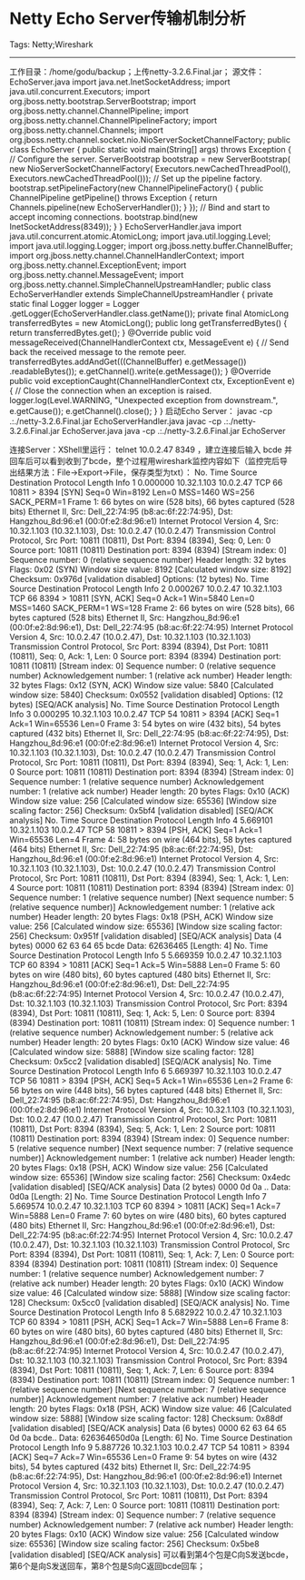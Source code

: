 # Netty Echo Server传输机制分析
Tags: Netty;Wireshark

------

工作目录：/home/godu/backup；上传netty-3.2.6.Final.jar； 
源文件： 
EchoServer.java import java.net.InetSocketAddress; 
import java.util.concurrent.Executors; 
import org.jboss.netty.bootstrap.ServerBootstrap; 
import org.jboss.netty.channel.ChannelPipeline; 
import org.jboss.netty.channel.ChannelPipelineFactory; 
import org.jboss.netty.channel.Channels; 
import org.jboss.netty.channel.socket.nio.NioServerSocketChannelFactory; 
public class EchoServer { 
  public static void main(String[] args) throws Exception { 
   // Configure the server. 
   ServerBootstrap bootstrap = new ServerBootstrap( 
     new NioServerSocketChannelFactory( 
        Executors.newCachedThreadPool(), 
        Executors.newCachedThreadPool())); 
   // Set up the pipeline factory. 
   bootstrap.setPipelineFactory(new ChannelPipelineFactory() { 
    public ChannelPipeline getPipeline() throws Exception { 
     return Channels.pipeline(new EchoServerHandler()); 
    } 
   }); 
   // Bind and start to accept incoming connections. 
   bootstrap.bind(new InetSocketAddress(8349)); 
  } 
} 
EchoServerHandler.java import java.util.concurrent.atomic.AtomicLong; 
import java.util.logging.Level; 
import java.util.logging.Logger; 
import org.jboss.netty.buffer.ChannelBuffer; 
import org.jboss.netty.channel.ChannelHandlerContext; 
import org.jboss.netty.channel.ExceptionEvent; 
import org.jboss.netty.channel.MessageEvent; 
import org.jboss.netty.channel.SimpleChannelUpstreamHandler; 
public class EchoServerHandler extends SimpleChannelUpstreamHandler { 
  private static final Logger logger = Logger 
    .getLogger(EchoServerHandler.class.getName()); 
  private final AtomicLong transferredBytes = new AtomicLong(); 
  public long getTransferredBytes() { 
   return transferredBytes.get(); 
  } 
  @Override 
  public void messageReceived(ChannelHandlerContext ctx, MessageEvent e) { 
   // Send back the received message to the remote peer. 
   transferredBytes.addAndGet(((ChannelBuffer) e.getMessage()) 
     .readableBytes()); 
   e.getChannel().write(e.getMessage()); 
  } 
  @Override 
  public void exceptionCaught(ChannelHandlerContext ctx, ExceptionEvent e) { 
   // Close the connection when an exception is raised. 
   logger.log(Level.WARNING, "Unexpected exception from downstream.", 
     e.getCause()); 
   e.getChannel().close(); 
  } 
} 
启动Echo Server： 
javac -cp .:./netty-3.2.6.Final.jar EchoServerHandler.java 
javac -cp .:./netty-3.2.6.Final.jar EchoServer.java 
java -cp .:./netty-3.2.6.Final.jar EchoServer 

连接Server：XShell里运行： telnet 10.0.2.47 8349 ，建立连接后输入 bcde 并回车后可以看到收到了bcde，整个过程用wireshark监控内容如下（监控完后导出结果方法：File->Export->File，保存类型为txt）： No.  Time  Source    Destination   Protocol Length Info 
  1 0.000000 10.32.1.103   10.0.2.47    TCP  66  10811 > 8394 [SYN] Seq=0 Win=8192 Len=0 MSS=1460 WS=256 SACK_PERM=1 
Frame 1: 66 bytes on wire (528 bits), 66 bytes captured (528 bits) 
Ethernet II, Src: Dell_22:74:95 (b8:ac:6f:22:74:95), Dst: Hangzhou_8d:96:e1 (00:0f:e2:8d:96:e1) 
Internet Protocol Version 4, Src: 10.32.1.103 (10.32.1.103), Dst: 10.0.2.47 (10.0.2.47) 
Transmission Control Protocol, Src Port: 10811 (10811), Dst Port: 8394 (8394), Seq: 0, Len: 0 
 Source port: 10811 (10811) 
 Destination port: 8394 (8394) 
 [Stream index: 0] 
 Sequence number: 0 (relative sequence number) 
 Header length: 32 bytes 
 Flags: 0x02 (SYN) 
 Window size value: 8192 
 [Calculated window size: 8192] 
 Checksum: 0x976d [validation disabled] 
 Options: (12 bytes) 
No.  Time  Source    Destination   Protocol Length Info 
  2 0.000267 10.0.2.47    10.32.1.103   TCP  66  8394 > 10811 [SYN, ACK] Seq=0 Ack=1 Win=5840 Len=0 MSS=1460 SACK_PERM=1 WS=128 
Frame 2: 66 bytes on wire (528 bits), 66 bytes captured (528 bits) 
Ethernet II, Src: Hangzhou_8d:96:e1 (00:0f:e2:8d:96:e1), Dst: Dell_22:74:95 (b8:ac:6f:22:74:95) 
Internet Protocol Version 4, Src: 10.0.2.47 (10.0.2.47), Dst: 10.32.1.103 (10.32.1.103) 
Transmission Control Protocol, Src Port: 8394 (8394), Dst Port: 10811 (10811), Seq: 0, Ack: 1, Len: 0 
 Source port: 8394 (8394) 
 Destination port: 10811 (10811) 
 [Stream index: 0] 
 Sequence number: 0 (relative sequence number) 
 Acknowledgement number: 1 (relative ack number) 
 Header length: 32 bytes 
 Flags: 0x12 (SYN, ACK) 
 Window size value: 5840 
 [Calculated window size: 5840] 
 Checksum: 0x0552 [validation disabled] 
 Options: (12 bytes) 
 [SEQ/ACK analysis] 
No.  Time  Source    Destination   Protocol Length Info 
  3 0.000295 10.32.1.103   10.0.2.47    TCP  54  10811 > 8394 [ACK] Seq=1 Ack=1 Win=65536 Len=0 
Frame 3: 54 bytes on wire (432 bits), 54 bytes captured (432 bits) 
Ethernet II, Src: Dell_22:74:95 (b8:ac:6f:22:74:95), Dst: Hangzhou_8d:96:e1 (00:0f:e2:8d:96:e1) 
Internet Protocol Version 4, Src: 10.32.1.103 (10.32.1.103), Dst: 10.0.2.47 (10.0.2.47) 
Transmission Control Protocol, Src Port: 10811 (10811), Dst Port: 8394 (8394), Seq: 1, Ack: 1, Len: 0 
 Source port: 10811 (10811) 
 Destination port: 8394 (8394) 
 [Stream index: 0] 
 Sequence number: 1 (relative sequence number) 
 Acknowledgement number: 1 (relative ack number) 
 Header length: 20 bytes 
 Flags: 0x10 (ACK) 
 Window size value: 256 
 [Calculated window size: 65536] 
 [Window size scaling factor: 256] 
 Checksum: 0x5bf4 [validation disabled] 
 [SEQ/ACK analysis] 
No.  Time  Source    Destination   Protocol Length Info 
  4 5.669101 10.32.1.103   10.0.2.47    TCP  58  10811 > 8394 [PSH, ACK] Seq=1 Ack=1 Win=65536 Len=4 
Frame 4: 58 bytes on wire (464 bits), 58 bytes captured (464 bits) 
Ethernet II, Src: Dell_22:74:95 (b8:ac:6f:22:74:95), Dst: Hangzhou_8d:96:e1 (00:0f:e2:8d:96:e1) 
Internet Protocol Version 4, Src: 10.32.1.103 (10.32.1.103), Dst: 10.0.2.47 (10.0.2.47) 
Transmission Control Protocol, Src Port: 10811 (10811), Dst Port: 8394 (8394), Seq: 1, Ack: 1, Len: 4 
 Source port: 10811 (10811) 
 Destination port: 8394 (8394) 
 [Stream index: 0] 
 Sequence number: 1 (relative sequence number) 
 [Next sequence number: 5 (relative sequence number)] 
 Acknowledgement number: 1 (relative ack number) 
 Header length: 20 bytes 
 Flags: 0x18 (PSH, ACK) 
 Window size value: 256 
 [Calculated window size: 65536] 
 [Window size scaling factor: 256] 
 Checksum: 0x951f [validation disabled] 
 [SEQ/ACK analysis] 
Data (4 bytes) 
0000 62 63 64 65           bcde 
 Data: 62636465 
 [Length: 4] 
No.  Time  Source    Destination   Protocol Length Info 
  5 5.669359 10.0.2.47    10.32.1.103   TCP  60  8394 > 10811 [ACK] Seq=1 Ack=5 Win=5888 Len=0 
Frame 5: 60 bytes on wire (480 bits), 60 bytes captured (480 bits) 
Ethernet II, Src: Hangzhou_8d:96:e1 (00:0f:e2:8d:96:e1), Dst: Dell_22:74:95 (b8:ac:6f:22:74:95) 
Internet Protocol Version 4, Src: 10.0.2.47 (10.0.2.47), Dst: 10.32.1.103 (10.32.1.103) 
Transmission Control Protocol, Src Port: 8394 (8394), Dst Port: 10811 (10811), Seq: 1, Ack: 5, Len: 0 
 Source port: 8394 (8394) 
 Destination port: 10811 (10811) 
 [Stream index: 0] 
 Sequence number: 1 (relative sequence number) 
 Acknowledgement number: 5 (relative ack number) 
 Header length: 20 bytes 
 Flags: 0x10 (ACK) 
 Window size value: 46 
 [Calculated window size: 5888] 
 [Window size scaling factor: 128] 
 Checksum: 0x5cc2 [validation disabled] 
 [SEQ/ACK analysis] 
No.  Time  Source    Destination   Protocol Length Info 
  6 5.669397 10.32.1.103   10.0.2.47    TCP  56  10811 > 8394 [PSH, ACK] Seq=5 Ack=1 Win=65536 Len=2 
Frame 6: 56 bytes on wire (448 bits), 56 bytes captured (448 bits) 
Ethernet II, Src: Dell_22:74:95 (b8:ac:6f:22:74:95), Dst: Hangzhou_8d:96:e1 (00:0f:e2:8d:96:e1) 
Internet Protocol Version 4, Src: 10.32.1.103 (10.32.1.103), Dst: 10.0.2.47 (10.0.2.47) 
Transmission Control Protocol, Src Port: 10811 (10811), Dst Port: 8394 (8394), Seq: 5, Ack: 1, Len: 2 
 Source port: 10811 (10811) 
 Destination port: 8394 (8394) 
 [Stream index: 0] 
 Sequence number: 5 (relative sequence number) 
 [Next sequence number: 7 (relative sequence number)] 
 Acknowledgement number: 1 (relative ack number) 
 Header length: 20 bytes 
 Flags: 0x18 (PSH, ACK) 
 Window size value: 256 
 [Calculated window size: 65536] 
 [Window size scaling factor: 256] 
 Checksum: 0x4edc [validation disabled] 
 [SEQ/ACK analysis] 
Data (2 bytes) 
0000 0d 0a            .. 
 Data: 0d0a 
 [Length: 2] 
No.  Time  Source    Destination   Protocol Length Info 
  7 5.669574 10.0.2.47    10.32.1.103   TCP  60  8394 > 10811 [ACK] Seq=1 Ack=7 Win=5888 Len=0 
Frame 7: 60 bytes on wire (480 bits), 60 bytes captured (480 bits) 
Ethernet II, Src: Hangzhou_8d:96:e1 (00:0f:e2:8d:96:e1), Dst: Dell_22:74:95 (b8:ac:6f:22:74:95) 
Internet Protocol Version 4, Src: 10.0.2.47 (10.0.2.47), Dst: 10.32.1.103 (10.32.1.103) 
Transmission Control Protocol, Src Port: 8394 (8394), Dst Port: 10811 (10811), Seq: 1, Ack: 7, Len: 0 
 Source port: 8394 (8394) 
 Destination port: 10811 (10811) 
 [Stream index: 0] 
 Sequence number: 1 (relative sequence number) 
 Acknowledgement number: 7 (relative ack number) 
 Header length: 20 bytes 
 Flags: 0x10 (ACK) 
 Window size value: 46 
 [Calculated window size: 5888] 
 [Window size scaling factor: 128] 
 Checksum: 0x5cc0 [validation disabled] 
 [SEQ/ACK analysis] 
No.  Time  Source    Destination   Protocol Length Info 
  8 5.682922 10.0.2.47    10.32.1.103   TCP  60  8394 > 10811 [PSH, ACK] Seq=1 Ack=7 Win=5888 Len=6 
Frame 8: 60 bytes on wire (480 bits), 60 bytes captured (480 bits) 
Ethernet II, Src: Hangzhou_8d:96:e1 (00:0f:e2:8d:96:e1), Dst: Dell_22:74:95 (b8:ac:6f:22:74:95) 
Internet Protocol Version 4, Src: 10.0.2.47 (10.0.2.47), Dst: 10.32.1.103 (10.32.1.103) 
Transmission Control Protocol, Src Port: 8394 (8394), Dst Port: 10811 (10811), Seq: 1, Ack: 7, Len: 6 
 Source port: 8394 (8394) 
 Destination port: 10811 (10811) 
 [Stream index: 0] 
 Sequence number: 1 (relative sequence number) 
 [Next sequence number: 7 (relative sequence number)] 
 Acknowledgement number: 7 (relative ack number) 
 Header length: 20 bytes 
 Flags: 0x18 (PSH, ACK) 
 Window size value: 46 
 [Calculated window size: 5888] 
 [Window size scaling factor: 128] 
 Checksum: 0x88df [validation disabled] 
 [SEQ/ACK analysis] 
Data (6 bytes) 
0000 62 63 64 65 0d 0a         bcde.. 
 Data: 626364650d0a 
 [Length: 6] 
No.  Time  Source    Destination   Protocol Length Info 
  9 5.887726 10.32.1.103   10.0.2.47    TCP  54  10811 > 8394 [ACK] Seq=7 Ack=7 Win=65536 Len=0 
Frame 9: 54 bytes on wire (432 bits), 54 bytes captured (432 bits) 
Ethernet II, Src: Dell_22:74:95 (b8:ac:6f:22:74:95), Dst: Hangzhou_8d:96:e1 (00:0f:e2:8d:96:e1) 
Internet Protocol Version 4, Src: 10.32.1.103 (10.32.1.103), Dst: 10.0.2.47 (10.0.2.47) 
Transmission Control Protocol, Src Port: 10811 (10811), Dst Port: 8394 (8394), Seq: 7, Ack: 7, Len: 0 
 Source port: 10811 (10811) 
 Destination port: 8394 (8394) 
 [Stream index: 0] 
 Sequence number: 7 (relative sequence number) 
 Acknowledgement number: 7 (relative ack number) 
 Header length: 20 bytes 
 Flags: 0x10 (ACK) 
 Window size value: 256 
 [Calculated window size: 65536] 
 [Window size scaling factor: 256] 
 Checksum: 0x5be8 [validation disabled] 
 [SEQ/ACK analysis] 
可以看到第4个包是C向S发送bcde，第6个是向S发送回车，第8个包是S向C返回bcde回车；